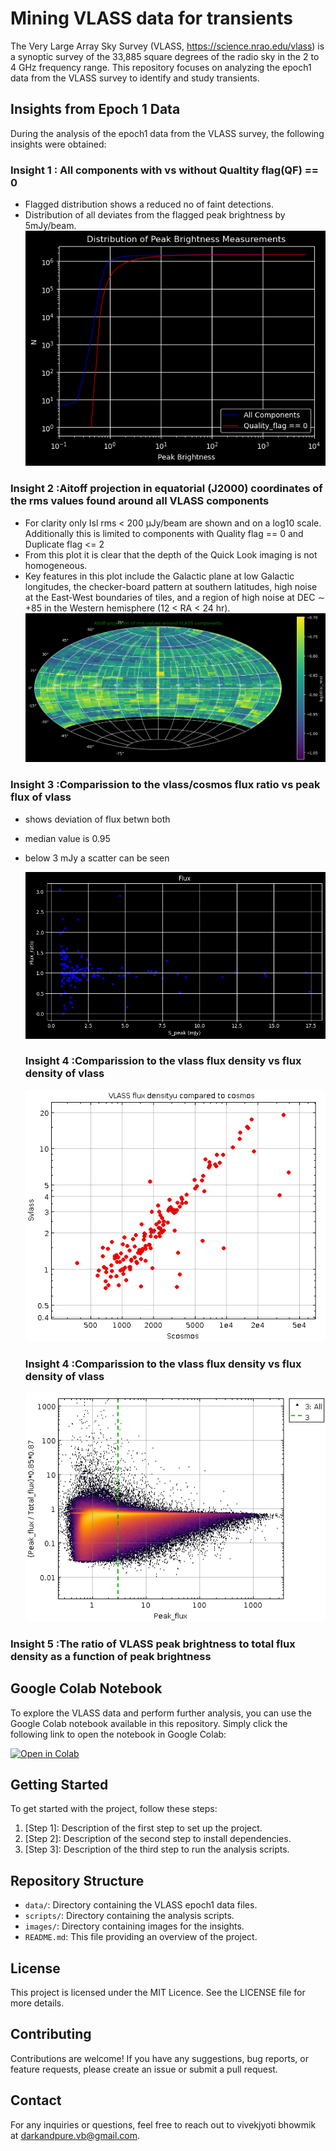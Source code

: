 # Mining VLASS data for transients

The Very Large Array Sky Survey (VLASS, https://science.nrao.edu/vlass) is a synoptic survey of the 33,885 square degrees of the radio sky in the 2 to 4 GHz frequency range. This repository focuses on analyzing the epoch1 data from the VLASS survey to identify and study transients.

## Insights from Epoch 1 Data

During the analysis of the epoch1 data from the VLASS survey, the following insights were obtained:

### Insight 1 :  All components with vs without Qualtity flag(QF) == 0
- Flagged distribution shows a reduced no of faint detections.
- Distribution of all deviates from the flagged peak brightness by 5mJy/beam.
   ![Insight 1 Image](Images/flux.png)

### Insight 2 :Aitoff projection in equatorial (J2000) coordinates of the rms values found around all VLASS components

- For clarity only Isl rms < 200 µJy/beam are shown and on a log10 scale. Additionally this is limited to components with Quality flag == 0 and Duplicate flag <= 2
- From this plot it is clear that the depth of the Quick Look imaging is not homogeneous.
- Key features in this plot include the Galactic plane at low Galactic longitudes, the checker-board pattern at southern latitudes, high noise at the East-West boundaries of tiles, and a region of high noise at DEC ∼ +85 in the Western hemisphere (12 < RA < 24 hr).
   ![Insight 2 Image](Images/aitoff_f.png)

 ### Insight 3 :Comparission to the vlass/cosmos flux ratio vs peak flux of vlass

- shows deviation of flux betwn both 
 - median value is 0.95
 - below 3 mJy a scatter can be seen



   ![Insight 3 Image](Images/flux_cal.png)


   ### Insight 4 :Comparission to the vlass flux density vs flux density of vlass




   ![Insight 4 Image](Images/flux_density_cosmos.png)


   ### Insight 4 :Comparission to the vlass flux density vs flux density of vlass




   ![Insight 5 Image](Images/vlass_plot1.png)

  ### Insight 5 :The ratio of VLASS peak brightness to total flux density as a function of peak brightness

## Google Colab Notebook

To explore the VLASS data and perform further analysis, you can use the Google Colab notebook available in this repository. Simply click the following link to open the notebook in Google Colab:

[![Open in Colab](https://colab.research.google.com/assets/colab-badge.svg)](link-to-your-colab-notebook)

## Getting Started

To get started with the project, follow these steps:

1. [Step 1]: Description of the first step to set up the project.
2. [Step 2]: Description of the second step to install dependencies.
3. [Step 3]: Description of the third step to run the analysis scripts.

## Repository Structure

- `data/`: Directory containing the VLASS epoch1 data files.
- `scripts/`: Directory containing the analysis scripts.
- `images/`: Directory containing images for the insights.
- `README.md`: This file providing an overview of the project.

## License

This project is licensed under the MIT Licence. See the LICENSE file for more details.

## Contributing

Contributions are welcome! If you have any suggestions, bug reports, or feature requests, please create an issue or submit a pull request.

## Contact

For any inquiries or questions, feel free to reach out to vivekjyoti bhowmik at darkandpure.vb@gmail.com.
